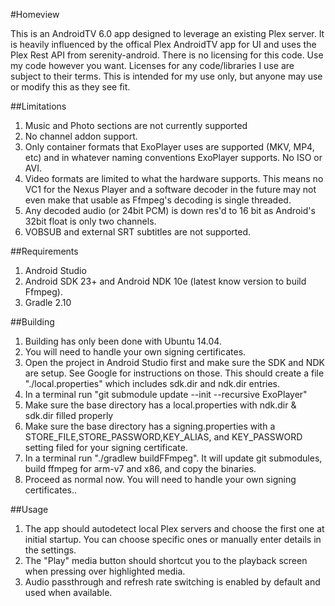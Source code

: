 #Homeview

This is an AndroidTV 6.0 app designed to leverage an existing Plex server.  It is heavily influenced by the offical Plex AndroidTV app for UI and uses the Plex Rest API from serenity-android.  There is no licensing for this code.  Use my code however you want.  Licenses for any code/libraries I use are subject to their terms.  This is intended for my use only, but anyone may use or modify this as they see fit.
	
##Limitations
1.  Music and Photo sections are not currently supported
2.  No channel addon support.
3.  Only container formats that ExoPlayer uses are supported (MKV, MP4, etc) and in whatever naming conventions ExoPlayer supports.  No ISO or AVI.
4.  Video formats are limited to what the hardware supports.  This means no VC1 for the Nexus Player and a software decoder in the future may not even make that usable as Ffmpeg's decoding is single threaded.
5.  Any decoded audio (or 24bit PCM) is down res'd to 16 bit as Android's 32bit float is only two channels.
6.  VOBSUB and external SRT subtitles are not supported.

##Requirements
1. Android Studio
2. Android SDK 23+ and Android NDK 10e (latest know version to build Ffmpeg).
3. Gradle 2.10

##Building
1. Building has only been done with Ubuntu 14.04.
2. You will need to handle your own signing certificates.
3. Open the project in Android Studio first and make sure the SDK and NDK are setup.  See Google for instructions on those.  This should create a file "./local.properties" which includes sdk.dir and ndk.dir entries.
4. In a terminal run "git submodule update --init --recursive ExoPlayer"
5. Make sure the base directory has a local.properties with ndk.dir & sdk.dir filled properly
6. Make sure the base directory has a signing.properties with a STORE_FILE,STORE_PASSWORD,KEY_ALIAS, and KEY_PASSWORD setting filed for your signing certificate.
7. In a terminal run "./gradlew buildFFmpeg".  It will update git submodules, build ffmpeg for arm-v7 and x86, and copy the binaries.
8. Proceed as normal now.  You will need to handle your own signing certificates..

##Usage
1. The app should autodetect local Plex servers and choose the first one at initial startup.  You can choose specific ones or manually enter details in the settings.
2. The "Play" media button should shortcut you to the playback screen when pressing over highlighted media.
3. Audio passthrough and refresh rate switching is enabled by default and used when available.
